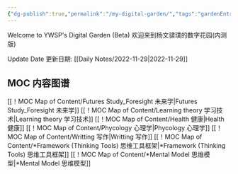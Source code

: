 ```yaml
---
{"dg-publish":true,"permalink":"/my-digital-garden/","tags":"gardenEntry"}
---
```



Welcome to YWSP's Digital Garden (Beta)
欢迎来到杨文骕璞的数字花园(内测版)

Update Date 更新日期: [[Daily Notes/2022-11-29\|2022-11-29]]

## MOC 内容图谱

[[！MOC Map of Content/Futures Study_Foresight 未来学\|Futures Study_Foresight 未来学]]
[[！MOC Map of Content/Learning theory 学习技术\|Learning theory 学习技术]]
[[！MOC Map of Content/Health 健康\|Health 健康]]
[[！MOC Map of Content/Phycology 心理学\|Phycology 心理学]]
[[！MOC Map of Content/Writting 写作\|Writting 写作]]
[[！MOC Map of Content/*Framework (Thinking Tools) 思维工具框架\|*Framework (Thinking Tools) 思维工具框架]]
[[！MOC Map of Content/*Mental Model 思维模型\|*Mental Model 思维模型]]
